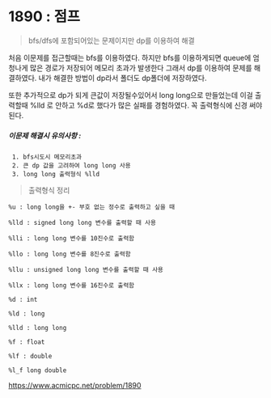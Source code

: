 # 1890 : 점프 

> bfs/dfs에 포함되어있는 문제이지만 dp를 이용하여 해결

 처음 이문제를 접근할때는 bfs를 이용하였다. 하지만 bfs를 이용하게되면 queue에 엄청나게 많은 경로가 저장되어 메모리 초과가 발생한다 그래서 dp를 이용하여 문제를 해결하였다. 내가 해결한 방법이 dp라서 폴더도 dp폴더에 저장하였다.

또한 추가적으로 dp가 되게 큰값이 저장될수있어서 long long으로 만들었는데 이걸 출력할때 %lld 로 안하고 %d로 했다가 많은 실패를 경험하였다. 꼭 출력형식에 신경 써야된다. 

##### 이문제 해결시 유의사항 : 
~~~
 1. bfs시도시 메모리초과 
 2. 큰 dp 값을 고려하여 long long 사용
 3. long long 출력형식 %lld 
~~~

> 출력형식 정리

~~~
%u : long long을 +- 부호 없는 정수로 출력하고 싶을 때

%lld : signed long long 변수를 출력할 때 사용

%lli : long long 변수를 10진수로 출력함

%llo : long long 변수를 8진수로 출력함 

%llu : unsigned long long 변수를 출력할 때 사용

%llx : long long 변수를 16진수로 출력함

%d : int

%ld : long

%lld : long long

%f : float

%lf : double

%l_f long double
~~~

https://www.acmicpc.net/problem/1890

